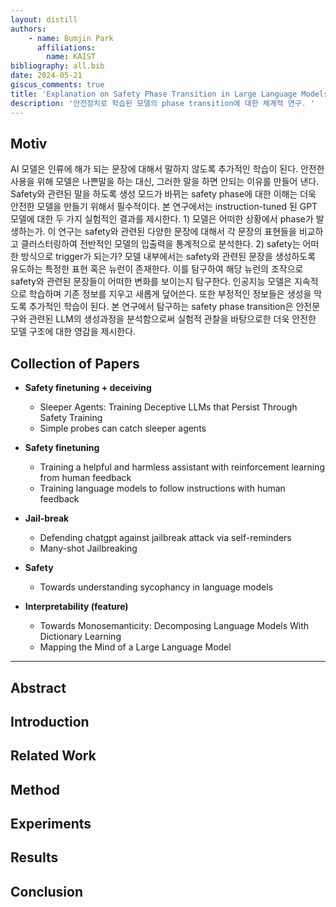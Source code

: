 ```yaml
---
layout: distill
authors: 
    - name: Bumjin Park
      affiliations:
        name: KAIST
bibliography: all.bib
date: 2024-05-21
giscus_comments: true
title: 'Explanation on Safety Phase Transition in Large Language Models'
description: '안전장치로 학습된 모델의 phase transition에 대한 체계적 연구. ' 
---
```



## Motiv 

AI 모델은 인류에 해가 되는 문장에 대해서 말하지 않도록 추가적인 학습이 된다. 
안전한 사용을 위해 모델은 나쁜말을 하는 대신, 그러한 말을 하면 안되는 이유를 만들어 낸다. Safety와 관련된 말을 하도록 생성 모드가 바뀌는 safety phase에 대한 이해는 더욱 안전한 모델을 만들기 위해서 필수적이다. 본 연구에서는 instruction-tuned 된 GPT 모델에 대한 두 가지 실험적인 결과를 제시한다. 1) 모델은 어떠한 상황에서 phase가 발생하는가. 이 연구는 safety와 관련된 다양한 문장에 대해서 각 문장의 표현들을 비교하고 클러스터링하여 전반적인 모델의 입출력을 통계적으로 분석한다.  2) safety는 어떠한 방식으로 trigger가 되는가? 모델 내부에서는 safety와 관련된 문장을 생성하도록 유도하는 특정한 표현 혹은 뉴런이 존재한다. 이를 탐구하여 해당 뉴런의 조작으로 safety와 관련된 문장들이 어떠한 변화를 보이는지 탐구한다. 인공지능 모델은 지속적으로 학습하며 기존 정보를 지우고 새롭게 덮어쓴다. 또한 부정적인 정보들은 생성을 막도록 추가적인 학습이 된다. 본 연구에서 탐구하는 safety phase transition은 안전문구와 관련된 LLM의 생성과정을 분석함으로써 실험적 관찰을 바탕으로한 더욱 안전한 모델 구조에 대한 영감을 제시한다. 

## Collection of Papers 

* **Safety finetuning + deceiving** 
    * Sleeper Agents: Training Deceptive LLMs that Persist Through Safety Training
    * Simple probes can catch sleeper agents

* **Safety finetuning**
    * Training a helpful and harmless assistant with reinforcement learning from human feedback
    * Training language models to follow instructions with human feedback

* **Jail-break** 
    * Defending chatgpt against jailbreak attack via self-reminders
    * Many-shot Jailbreaking

* **Safety** 
    * Towards understanding sycophancy in language models

* **Interpretability (feature)**
    * Towards Monosemanticity: Decomposing Language Models With Dictionary Learning
    * Mapping the Mind of a Large Language Model


---



## Abstract 




## Introduction 



## Related Work



## Method


## Experiments 


## Results 


## Conclusion



